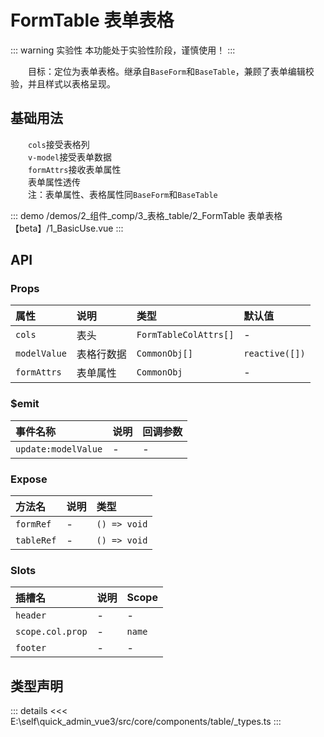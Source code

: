 # FormTable 表单表格  <Badge class="title-badge" type="warning" text="beta" />

::: warning 实验性
本功能处于实验性阶段，谨慎使用！
:::

&emsp;&emsp;目标：定位为表单表格。继承自`BaseForm`和`BaseTable`，兼顾了表单编辑校验，并且样式以表格呈现。
## 基础用法

&emsp;&emsp;`cols`接受表格列  
&emsp;&emsp;`v-model`接受表单数据  
&emsp;&emsp;`formAttrs`接收表单属性  
&emsp;&emsp;表单属性透传  
&emsp;&emsp;注：表单属性、表格属性同`BaseForm`和`BaseTable`

::: demo 
/demos/2_组件_comp/3_表格_table/2_FormTable 表单表格【beta】/1_BasicUse.vue
:::


## API 

### Props

|属性|说明|类型|默认值|
|:---|:---|:---|:---|
|`cols`|表头|`FormTableColAttrs[]`|-|
|`modelValue`|表格行数据|`CommonObj[]`|`reactive([])`|
|`formAttrs`|表单属性|`CommonObj`|-|

### $emit

|事件名称|说明|回调参数|
|:---|:---|:---|
|`update:modelValue`|-|-|

### Expose

|方法名|说明|类型|
|:---|:---|:---|
|`formRef`|-|`() => void`|
|`tableRef`|-|`() => void`|

### Slots

|插槽名|说明|Scope|
|:---|:---|:---|
|`header`|-|-|
|`scope.col.prop`|-|`name`|
|`footer`|-|-|


## 类型声明

::: details
<<< E:\self\quick_admin_vue3/src/core/components/table/_types.ts
:::  
